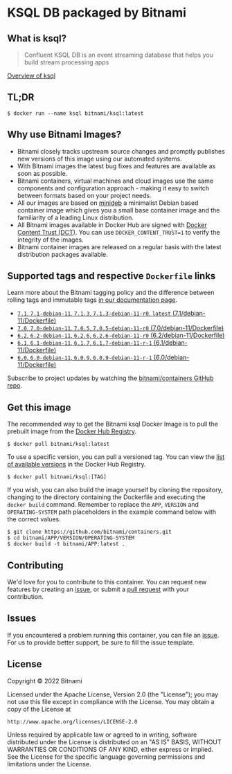 # KSQL DB packaged by Bitnami

## What is ksql?

> Confluent KSQL DB is an event streaming database that helps you build stream processing apps

[Overview of ksql](https://change.me)



## TL;DR

```console
$ docker run --name ksql bitnami/ksql:latest
```

## Why use Bitnami Images?

* Bitnami closely tracks upstream source changes and promptly publishes new versions of this image using our automated systems.
* With Bitnami images the latest bug fixes and features are available as soon as possible.
* Bitnami containers, virtual machines and cloud images use the same components and configuration approach - making it easy to switch between formats based on your project needs.
* All our images are based on [minideb](https://github.com/bitnami/minideb) a minimalist Debian based container image which gives you a small base container image and the familiarity of a leading Linux distribution.
* All Bitnami images available in Docker Hub are signed with [Docker Content Trust (DCT)](https://docs.docker.com/engine/security/trust/content_trust/). You can use `DOCKER_CONTENT_TRUST=1` to verify the integrity of the images.
* Bitnami container images are released on a regular basis with the latest distribution packages available.

## Supported tags and respective `Dockerfile` links

Learn more about the Bitnami tagging policy and the difference between rolling tags and immutable tags [in our documentation page](https://docs.bitnami.com/tutorials/understand-rolling-tags-containers/).


* [`7.1`, `7.1-debian-11`, `7.1.3`, `7.1.3-debian-11-r0`, `latest` (7.1/debian-11/Dockerfile)](https://github.com/bitnami/containers/blob/main/bitnami/ksql/7.1/debian-11/Dockerfile)
* [`7.0`, `7.0-debian-11`, `7.0.5`, `7.0.5-debian-11-r0` (7.0/debian-11/Dockerfile)](https://github.com/bitnami/containers/blob/main/bitnami/ksql/7.0/debian-11/Dockerfile)
* [`6.2`, `6.2-debian-11`, `6.2.6`, `6.2.6-debian-11-r0` (6.2/debian-11/Dockerfile)](https://github.com/bitnami/containers/blob/main/bitnami/ksql/6.2/debian-11/Dockerfile)
* [`6.1`, `6.1-debian-11`, `6.1.7`, `6.1.7-debian-11-r-1` (6.1/debian-11/Dockerfile)](https://github.com/bitnami/containers/blob/main/bitnami/ksql/6.1/debian-11/Dockerfile)
* [`6.0`, `6.0-debian-11`, `6.0.9`, `6.0.9-debian-11-r-1` (6.0/debian-11/Dockerfile)](https://github.com/bitnami/containers/blob/main/bitnami/ksql/6.0/debian-11/Dockerfile)

Subscribe to project updates by watching the [bitnami/containers GitHub repo](https://github.com/bitnami/containers).

## Get this image

The recommended way to get the Bitnami ksql Docker Image is to pull the prebuilt image from the [Docker Hub Registry](https://hub.docker.com/r/bitnami/ksql).

```console
$ docker pull bitnami/ksql:latest
```

To use a specific version, you can pull a versioned tag. You can view the [list of available versions](https://hub.docker.com/r/bitnami/ksql/tags/) in the Docker Hub Registry.

```console
$ docker pull bitnami/ksql:[TAG]
```

If you wish, you can also build the image yourself by cloning the repository, changing to the directory containing the Dockerfile and executing the `docker build` command. Remember to replace the `APP`, `VERSION` and `OPERATING-SYSTEM` path placeholders in the example command below with the correct values.

```console
$ git clone https://github.com/bitnami/containers.git
$ cd bitnami/APP/VERSION/OPERATING-SYSTEM
$ docker build -t bitnami/APP:latest .
```

## Contributing

We'd love for you to contribute to this container. You can request new features by creating an [issue](https://github.com/bitnami/containers/issues), or submit a [pull request](https://github.com/bitnami/containers/pulls) with your contribution.

## Issues

If you encountered a problem running this container, you can file an [issue](https://github.com/bitnami/containers/issues/new/choose). For us to provide better support, be sure to fill the issue template.

## License

Copyright &copy; 2022 Bitnami

Licensed under the Apache License, Version 2.0 (the "License");
you may not use this file except in compliance with the License.
You may obtain a copy of the License at

    http://www.apache.org/licenses/LICENSE-2.0

Unless required by applicable law or agreed to in writing, software
distributed under the License is distributed on an "AS IS" BASIS,
WITHOUT WARRANTIES OR CONDITIONS OF ANY KIND, either express or implied.
See the License for the specific language governing permissions and
limitations under the License.
